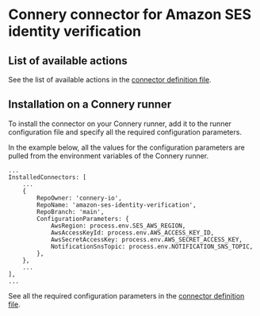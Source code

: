# Connery connector for Amazon SES identity verification

## List of available actions

See the list of available actions in the [connector definition file](index.js).

## Installation on a Connery runner

To install the connector on your Connery runner, add it to the runner configuration file and specify all the required configuration parameters.

In the example below, all the values for the configuration parameters are pulled from the environment variables of the Connery runner.

```
...
InstalledConnectors: [
    ...
    {
        RepoOwner: 'connery-io',
        RepoName: 'amazon-ses-identity-verification',
        RepoBranch: 'main',
        ConfigurationParameters: {
            AwsRegion: process.env.SES_AWS_REGION,
            AwsAccessKeyId: process.env.AWS_ACCESS_KEY_ID,
            AwsSecretAccessKey: process.env.AWS_SECRET_ACCESS_KEY,
            NotificationSnsTopic: process.env.NOTIFICATION_SNS_TOPIC,
        },
    },
    ...
],
...
```

See all the required configuration parameters in the [connector definition file](index.js).
